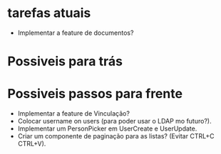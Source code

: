 # tarefas atuais

-   Implementar a feature de documentos?

# Possiveis para trás

# Possiveis passos para frente

-   Implementar a feature de Vinculação?
-   Colocar username on users (para poder usar o LDAP mo futuro?).
-   Implementar um PersonPicker em UserCreate e UserUpdate.
-   Criar um componente de paginação para as listas? (Evitar CTRL+C CTRL+V).
